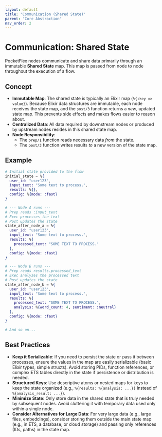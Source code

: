 ```yaml
---
layout: default
title: "Communication (Shared State)"
parent: "Core Abstraction"
nav_order: 2
---
```


# Communication: Shared State

PocketFlex nodes communicate and share data primarily through an immutable **Shared State** map. This map is passed from node to node throughout the execution of a flow.

## Concept

- **Immutable Map**: The shared state is typically an Elixir map (`%{:key => value}`). Because Elixir data structures are immutable, each node receives the state map, and the `post/3` function returns a *new*, updated state map. This prevents side effects and makes flows easier to reason about.
- **Centralized Data**: All data required by downstream nodes or produced by upstream nodes resides in this shared state map.
- **Node Responsibility**: 
    - The `prep/1` function reads necessary data *from* the state.
    - The `post/3` function writes results *to* a new version of the state map.

## Example

```elixir
# Initial state provided to the flow
initial_state = %{
  user_id: "user123",
  input_text: "Some text to process.",
  results: %{},
  config: %{mode: :fast}
}

# --- Node A runs ---
# Prep reads :input_text
# Exec processes the text
# Post updates the state
state_after_node_a = %{
  user_id: "user123",
  input_text: "Some text to process.",
  results: %{
    processed_text: "SOME TEXT TO PROCESS."
  },
  config: %{mode: :fast}
}

# --- Node B runs ---
# Prep reads results.processed_text
# Exec analyzes the processed text
# Post updates the state
state_after_node_b = %{
  user_id: "user123",
  input_text: "Some text to process.",
  results: %{
    processed_text: "SOME TEXT TO PROCESS.",
    analysis: %{word_count: 4, sentiment: :neutral}
  },
  config: %{mode: :fast}
}

# And so on...
```

## Best Practices

- **Keep it Serializable**: If you need to persist the state or pass it between processes, ensure the values in the map are easily serializable (basic Elixir types, simple structs). Avoid storing PIDs, function references, or complex ETS tables directly in the state if persistence or distribution is needed.
- **Structured Keys**: Use descriptive atoms or nested maps for keys to keep the state organized (e.g., `%{results: %{analysis: ...}}` instead of `%{analysis_result: ...}`).
- **Minimize State**: Only store data in the shared state that is truly needed by subsequent nodes. Avoid cluttering it with temporary data used only within a single node.
- **Consider Alternatives for Large Data**: For very large data (e.g., large files, embeddings), consider storing them outside the main state map (e.g., in ETS, a database, or cloud storage) and passing only references (IDs, paths) in the state map. 